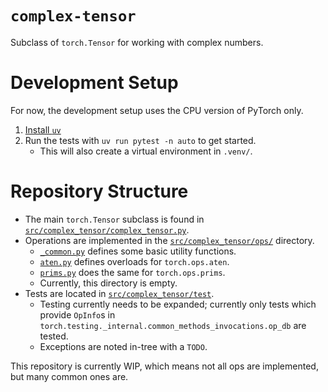 # `complex-tensor`

Subclass of `torch.Tensor` for working with complex numbers.

# Development Setup

For now, the development setup uses the CPU version of PyTorch only.

1. [Install `uv`](https://docs.astral.sh/uv/getting-started/installation/)
2. Run the tests with `uv run pytest -n auto` to get started.
   * This will also create a virtual environment in `.venv/`.

# Repository Structure

* The main `torch.Tensor` subclass is found in [`src/complex_tensor/complex_tensor.py`](https://github.com/openteams-ai/pytorch-complex-tensor/blob/main/src/complex_tensor/complex_tensor.py).
* Operations are implemented in the [`src/complex_tensor/ops/`](https://github.com/openteams-ai/pytorch-complex-tensor/tree/main/src/complex_tensor/ops) directory.
  * [`_common.py`](https://github.com/openteams-ai/pytorch-complex-tensor/blob/main/src/complex_tensor/ops/_common.py) defines some basic utility functions.
  * [`aten.py`](https://github.com/openteams-ai/pytorch-complex-tensor/blob/main/src/complex_tensor/ops/aten.py) defines overloads for `torch.ops.aten`.
  * [`prims.py`](https://github.com/openteams-ai/pytorch-complex-tensor/blob/main/src/complex_tensor/ops/aten.py) does the same for `torch.ops.prims`.
   * Currently, this directory is empty.
* Tests are located in [`src/complex_tensor/test`](https://github.com/openteams-ai/pytorch-complex-tensor/tree/main/src/complex_tensor/test).
  * Testing currently needs to be expanded; currently only tests which provide `OpInfo`s in `torch.testing._internal.common_methods_invocations.op_db` are tested.
  * Exceptions are noted in-tree with a `TODO`.

This repository is currently WIP, which means not all ops are implemented, but many common ones are.
